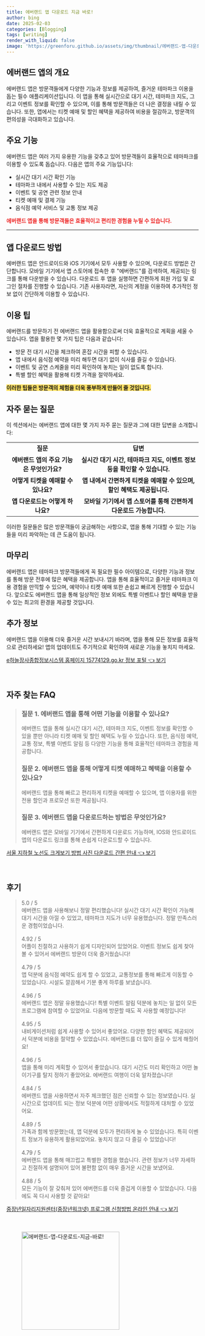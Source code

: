 ```yaml
---
title: 에버랜드 앱 다운로드 지금 바로!
author: bing
date: 2025-02-03
categories: [Blogging]
tags: [writing]
render_with_liquid: false
image: 'https://greenforu.github.io/assets/img/thumbnail/에버랜드-앱-다운로드-지금-바로!.webp'
---
```



<h2 id='에버랜드 앱의 개요'>에버랜드 앱의 개요</h2>

<p>에버랜드 앱은 방문객들에게 다양한 기능과 정보를 제공하여, 즐거운 테마파크 이용을 돕는 필수 애플리케이션입니다. 이 앱을 통해 실시간으로 대기 시간, 테마파크 지도, 그리고 이벤트 정보를 확인할 수 있으며, 이를 통해 방문객들은 더 나은 결정을 내릴 수 있습니다. 또한, 앱에서는 티켓 예매 및 할인 혜택을 제공하여 비용을 절감하고, 방문객의 편의성을 극대화하고 있습니다.</p>

<h2 id='주요 기능'>주요 기능</h2>

<p>에버랜드 앱은 여러 가지 유용한 기능을 갖추고 있어 방문객들이 효율적으로 테마파크를 이용할 수 있도록 돕습니다. 다음은 앱의 주요 기능입니다:</p>

<ul>
    <li>실시간 대기 시간 확인 기능</li>
    <li>테마파크 내에서 사용할 수 있는 지도 제공</li>
    <li>이벤트 및 공연 관련 정보 안내</li>
    <li>티켓 예매 및 결제 기능</li>
    <li>음식점 예약 서비스 및 교통 정보 제공</li>
</ul>

<p><b><span style="color: #ee2323;">에버랜드 앱을 통해 방문객들은 효율적이고 편리한 경험을 누릴 수 있습니다.</span></b></p>

<hr />

<h2 id='앱 다운로드 방법'>앱 다운로드 방법</h2>

<p>에버랜드 앱은 안드로이드와 iOS 기기에서 모두 사용할 수 있으며, 다운로드 방법은 간단합니다. 모바일 기기에서 앱 스토어에 접속한 후 "에버랜드"를 검색하여, 제공되는 링크를 통해 다운받을 수 있습니다. 다운로드 후 앱을 실행하면 간편하게 회원 가입 및 로그인 절차를 진행할 수 있습니다. 기존 사용자라면, 자신의 계정을 이용하여 추가적인 정보 없이 간단하게 이용할 수 있습니다.</p>

<h2 id='이용 팁'>이용 팁</h2>

<p>에버랜드를 방문하기 전 에버랜드 앱을 활용함으로써 더욱 효율적으로 계획을 세울 수 있습니다. 앱을 활용한 몇 가지 팁은 다음과 같습니다:</p>

<ul>
    <li>방문 전 대기 시간을 체크하여 혼잡 시간을 피할 수 있습니다.</li>
    <li>앱 내에서 음식점 예약을 미리 해두면 대기 없이 식사를 즐길 수 있습니다.</li>
    <li>이벤트 및 공연 스케줄을 미리 확인하여 놓치는 일이 없도록 합니다.</li>
    <li>특별 할인 혜택을 활용해 티켓 가격을 절약하세요.</li>
</ul>

<p><b><span style="background-color: #ffe066;">이러한 팁들은 방문객의 체험을 더욱 풍부하게 만들어 줄 것입니다.</span></b></p>

<h2 id='자주 묻는 질문'>자주 묻는 질문</h2>

<p>이 섹션에서는 에버랜드 앱에 대한 몇 가지 자주 묻는 질문과 그에 대한 답변을 소개합니다:</p>

<table>
    <tr>
        <td style="text-align: center; height: 17px;"><b>질문</b></td>
        <td style="text-align: center; height: 17px;"><b>답변</b></td>
    </tr>
    <tr>
        <td style="text-align: center; height: 17px;"><b>에버랜드 앱의 주요 기능은 무엇인가요?</b></td>
        <td style="text-align: center; height: 17px;"><b>실시간 대기 시간, 테마파크 지도, 이벤트 정보 등을 확인할 수 있습니다.</b></td>
    </tr>
    <tr>
        <td style="text-align: center; height: 17px;"><b>어떻게 티켓을 예매할 수 있나요?</b></td>
        <td style="text-align: center; height: 17px;"><b>앱 내에서 간편하게 티켓을 예매할 수 있으며, 할인 혜택도 제공됩니다.</b></td>
    </tr>
    <tr>
        <td style="text-align: center; height: 17px;"><b>앱 다운로드는 어떻게 하나요?</b></td>
        <td style="text-align: center; height: 17px;"><b>모바일 기기에서 앱 스토어를 통해 간편하게 다운로드 가능합니다.</b></td>
    </tr>
</table>

<p>이러한 질문들은 많은 방문객들이 궁금해하는 사항으로, 앱을 통해 기대할 수 있는 기능들을 미리 파악하는 데 큰 도움이 됩니다.</p>

<h2 id='마무리'>마무리</h2>

<p>에버랜드 앱은 테마파크 방문객들에게 꼭 필요한 필수 아이템으로, 다양한 기능과 정보를 통해 방문 전후에 많은 혜택을 제공합니다. 앱을 통해 효율적이고 즐거운 테마파크 이용 경험을 만끽할 수 있으며, 예약이나 티켓 예매 또한 손쉽고 빠르게 진행할 수 있습니다. 앞으로도 에버랜드 앱을 통해 일상적인 정보 외에도 특별 이벤트나 할인 혜택을 받을 수 있는 최고의 환경을 제공할 것입니다.</p>

<h2 id='추가 정보'>추가 정보</h2>

<p>에버랜드 앱을 이용해 더욱 즐거운 시간 보내시기 바라며, 앱을 통해 모든 정보를 효율적으로 관리하세요! 앱의 업데이트도 주기적으로 확인하여 새로운 기능을 놓치지 마세요.</p>


<p><a class="click-button" title="e하늘장사종합정보시스템 홈페이지 15774129.go.kr 정보 포털" href="https://greenforu.github.io/posts/e%ED%95%98%EB%8A%98%EC%9E%A5%EC%82%AC%EC%A2%85%ED%95%A9%EC%A0%95%EB%B3%B4%EC%8B%9C%EC%8A%A4%ED%85%9C-%ED%99%88%ED%8E%98%EC%9D%B4%EC%A7%80-15774129.go.kr-%EC%A0%95%EB%B3%B4-%ED%8F%AC%ED%84%B8/" rel="dofollow">e하늘장사종합정보시스템 홈페이지 15774129.go.kr 정보 포털 👈 보기</a></p><br>
<h2 id='자주_찾는_FAQ'>자주 찾는 FAQ</h2>
<div itemscope="" itemtype="https://schema.org/FAQPage"> 
<blockquote> 
<div itemscope="" itemprop="mainEntity" itemtype="https://schema.org/Question"> 
<h3 itemprop="name">질문 1. 에버랜드 앱을 통해 어떤 기능을 이용할 수 있나요?</h3> 
<div itemscope="" itemprop="acceptedAnswer" itemtype="https://schema.org/Answer"> 
<span itemprop="text"> 
<p>에버랜드 앱을 통해 실시간 대기 시간, 테마파크 지도, 이벤트 정보를 확인할 수 있을 뿐만 아니라 티켓 예매 및 할인 혜택도 누릴 수 있습니다. 또한, 음식점 예약, 교통 정보, 특별 이벤트 알림 등 다양한 기능을 통해 효율적인 테마파크 경험을 제공합니다.</p> 
</span> 
</div> 
</div> 

<div itemscope="" itemprop="mainEntity" itemtype="https://schema.org/Question"> 
<h3 itemprop="name">질문 2. 에버랜드 앱을 통해 어떻게 티켓 예매하고 혜택을 이용할 수 있나요?</h3> 
<div itemscope="" itemprop="acceptedAnswer" itemtype="https://schema.org/Answer"> 
<span itemprop="text"> 
<p>에버랜드 앱을 통해 빠르고 편리하게 티켓을 예매할 수 있으며, 앱 이용자를 위한 전용 할인과 프로모션 또한 제공됩니다.</p> 
</span> 
</div> 
</div> 

<div itemscope="" itemprop="mainEntity" itemtype="https://schema.org/Question"> 
<h3 itemprop="name">질문 3. 에버랜드 앱을 다운로드하는 방법은 무엇인가요?</h3> 
<div itemscope="" itemprop="acceptedAnswer" itemtype="https://schema.org/Answer"> 
<span itemprop="text"> 
<p>에버랜드 앱은 모바일 기기에서 간편하게 다운로드 가능하며, IOS와 안드로이드 앱의 다운로드 링크를 통해 손쉽게 다운로드할 수 있습니다.</p> 
</span> 
</div> 
</div> 
</blockquote> 
</div>
<p><a class="click-button" title="서울 지하철 노선도 크게보기 방법 사진 다운로드 간편 안내" href="https://greenforu.github.io/posts/%EC%84%9C%EC%9A%B8-%EC%A7%80%ED%95%98%EC%B2%A0-%EB%85%B8%EC%84%A0%EB%8F%84-%ED%81%AC%EA%B2%8C%EB%B3%B4%EA%B8%B0-%EB%B0%A9%EB%B2%95-%EC%82%AC%EC%A7%84-%EB%8B%A4%EC%9A%B4%EB%A1%9C%EB%93%9C-%EA%B0%84%ED%8E%B8-%EC%95%88%EB%82%B4/" rel="dofollow">서울 지하철 노선도 크게보기 방법 사진 다운로드 간편 안내 👈 보기</a></p><br>
<h2 id='후기'>후기</h2>
<div itemscope itemtype="https://schema.org/Product">
  <blockquote>
  <div itemprop="review" itemscope itemtype="https://schema.org/Review">
      <div itemprop="reviewRating" itemscope itemtype="https://schema.org/Rating"> <span itemprop="ratingValue">5.0</span> / <span itemprop="bestRating">5</span> </div>
      <span itemprop="reviewBody">에버랜드 앱을 사용해보니 정말 편리했습니다! 실시간 대기 시간 확인이 가능해 대기 시간을 아낄 수 있었고, 테마파크 지도가 너무 유용했습니다. 정말 만족스러운 경험이었습니다.</span>
  </div>
  <br>
  <div itemprop="review" itemscope itemtype="https://schema.org/Review">
      <div itemprop="reviewRating" itemscope itemtype="https://schema.org/Rating"> <span itemprop="ratingValue">4.92</span> / <span itemprop="bestRating">5</span> </div>
      <span itemprop="reviewBody">어플이 친절하고 사용하기 쉽게 디자인되어 있었어요. 이벤트 정보도 쉽게 찾아볼 수 있어서 에버랜드 방문이 더욱 즐거웠습니다!</span>
  </div>
  <br>
  <div itemprop="review" itemscope itemtype="https://schema.org/Review">
      <div itemprop="reviewRating" itemscope itemtype="https://schema.org/Rating"> <span itemprop="ratingValue">4.79</span> / <span itemprop="bestRating">5</span> </div>
      <span itemprop="reviewBody">앱 덕분에 음식점 예약도 쉽게 할 수 있었고, 교통정보를 통해 빠르게 이동할 수 있었습니다. 시설도 깔끔해서 기분 좋게 하루를 보냈습니다.</span>
  </div>
  <br>
  <div itemprop="review" itemscope itemtype="https://schema.org/Review">
      <div itemprop="reviewRating" itemscope itemtype="https://schema.org/Rating"> <span itemprop="ratingValue">4.96</span> / <span itemprop="bestRating">5</span> </div>
      <span itemprop="reviewBody">에버랜드 앱은 정말 유용했습니다! 특별 이벤트 알림 덕분에 놓치는 일 없이 모든 프로그램에 참여할 수 있었어요. 다음에 방문할 때도 꼭 사용할 예정입니다!</span>
  </div>
  <br>
  <div itemprop="review" itemscope itemtype="https://schema.org/Review">
      <div itemprop="reviewRating" itemscope itemtype="https://schema.org/Rating"> <span itemprop="ratingValue">4.95</span> / <span itemprop="bestRating">5</span> </div>
      <span itemprop="reviewBody">내비게이션처럼 쉽게 사용할 수 있어서 좋았어요. 다양한 할인 혜택도 제공되어서 덕분에 비용을 절약할 수 있었습니다. 에버랜드를 더 많이 즐길 수 있게 해줬어요!</span>
  </div>
  <br>
  <div itemprop="review" itemscope itemtype="https://schema.org/Review">
      <div itemprop="reviewRating" itemscope itemtype="https://schema.org/Rating"> <span itemprop="ratingValue">4.96</span> / <span itemprop="bestRating">5</span> </div>
      <span itemprop="reviewBody">앱을 통해 미리 계획할 수 있어서 좋았습니다. 대기 시간도 미리 확인하고 어떤 놀이기구를 탈지 정하기 좋았어요. 에버랜드 여행이 더욱 알차졌습니다!</span>
  </div>
  <br>
  <div itemprop="review" itemscope itemtype="https://schema.org/Review">
      <div itemprop="reviewRating" itemscope itemtype="https://schema.org/Rating"> <span itemprop="ratingValue">4.84</span> / <span itemprop="bestRating">5</span> </div>
      <span itemprop="reviewBody">에버랜드 앱을 사용하면서 자주 체크했던 점은 신뢰할 수 있는 정보였습니다. 실시간으로 업데이트 되는 정보 덕분에 어떤 상황에서도 적절하게 대처할 수 있었어요.</span>
  </div>
  <br>
  <div itemprop="review" itemscope itemtype="https://schema.org/Review">
      <div itemprop="reviewRating" itemscope itemtype="https://schema.org/Rating"> <span itemprop="ratingValue">4.89</span> / <span itemprop="bestRating">5</span> </div>
      <span itemprop="reviewBody">가족과 함께 방문했는데, 앱 덕분에 모두가 편리하게 놀 수 있었습니다. 특히 이벤트 정보가 유용하게 활용되었어요. 놓치지 않고 다 즐길 수 있었습니다!</span>
  </div>
  <br>
  <div itemprop="review" itemscope itemtype="https://schema.org/Review">
      <div itemprop="reviewRating" itemscope itemtype="https://schema.org/Rating"> <span itemprop="ratingValue">4.79</span> / <span itemprop="bestRating">5</span> </div>
      <span itemprop="reviewBody">에버랜드 앱을 통해 매끄럽고 특별한 경험을 했습니다. 관련 정보가 너무 자세하고 친절하게 설명되어 있어 불편함 없이 매우 즐거운 시간을 보냈어요.</span>
  </div>
  <br>
  <div itemprop="review" itemscope itemtype="https://schema.org/Review">
      <div itemprop="reviewRating" itemscope itemtype="https://schema.org/Rating"> <span itemprop="ratingValue">4.88</span> / <span itemprop="bestRating">5</span> </div>
      <span itemprop="reviewBody">모든 기능이 잘 갖춰져 있어 에버랜드를 더욱 즐겁게 이용할 수 있었습니다. 다음에도 꼭 다시 사용할 것 같아요!</span>
  </div>
  </blockquote>
</div>
<p><a class="click-button" title="중장년일자리지원센터(중장년워크넷) 프로그램 신청방법 온라인 안내" href="https://greenforu.github.io/posts/%EC%A4%91%EC%9E%A5%EB%85%84%EC%9D%BC%EC%9E%90%EB%A6%AC%EC%A7%80%EC%9B%90%EC%84%BC%ED%84%B0(%EC%A4%91%EC%9E%A5%EB%85%84%EC%9B%8C%ED%81%AC%EB%84%B7)-%ED%94%84%EB%A1%9C%EA%B7%B8%EB%9E%A8-%EC%8B%A0%EC%B2%AD%EB%B0%A9%EB%B2%95-%EC%98%A8%EB%9D%BC%EC%9D%B8-%EC%95%88%EB%82%B4/" rel="dofollow">중장년일자리지원센터(중장년워크넷) 프로그램 신청방법 온라인 안내 👈 보기</a></p><br>
<figure class="image"><img src="https://greenforu.github.io/assets/img/thumbnail/에버랜드-앱-다운로드-지금-바로!.webp" alt="에버랜드-앱-다운로드-지금-바로!" width="256" height="256"></figure>